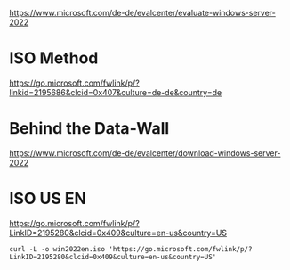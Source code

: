 https://www.microsoft.com/de-de/evalcenter/evaluate-windows-server-2022

# ISO Method
https://go.microsoft.com/fwlink/p/?linkid=2195686&clcid=0x407&culture=de-de&country=de

# Behind the Data-Wall
https://www.microsoft.com/de-de/evalcenter/download-windows-server-2022

# ISO US EN
https://go.microsoft.com/fwlink/p/?LinkID=2195280&clcid=0x409&culture=en-us&country=US

    curl -L -o win2022en.iso 'https://go.microsoft.com/fwlink/p/?LinkID=2195280&clcid=0x409&culture=en-us&country=US'
